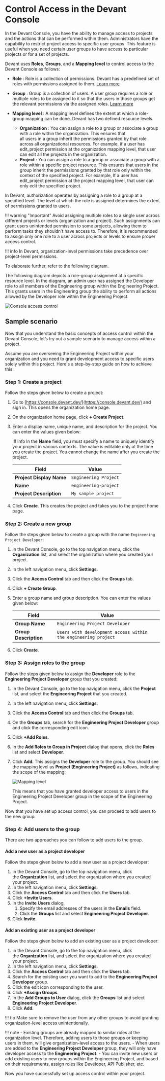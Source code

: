 # Control Access in the Devant Console

In the Devant Console, you have the ability to manage access to projects and the actions that can be performed within them. Administrators have the capability to restrict project access to specific user groups. This feature is useful when you need certain user groups to have access to particular projects or for a set of projects.

Devant uses **Roles**, **Groups**, and a **Mapping level** to control access to the Devant Console as follows: 

- **Role** : Role is a collection of permissions. Devant has a predefined set of roles with permissions assigned to them. [Learn more](../devant-concepts/organization.md#roles)
- **Group** : Group is a collection of users. A user group requires a role or multiple roles to be assigned to it so that the users in those groups get the relevant permissions via the assigned roles. [Learn more](../devant-concepts/organization.md#groups)

- **Mapping level** : A mapping level defines the extent at which a role-group mapping can be done. Devant has two defined resource levels.
    - **Organization** : You can assign a role to a group or associate a group with a role within the organization. This ensures that    
                         all users in a group inherit the permissions granted by that role across all organizational resources.
                         For example, if a user has edit_project permission at the organization mapping level, that user can edit all the projects in the organization.
    - **Project** : You can assign a role to a group or associate a group with a role within a specific project resource. This ensures 
                    that users in the group inherit the permissions granted by that role only within the context of the specified project.
                    For example, If a user has edit_project permission at the project mapping level, that user can only edit the specified project.


In Devant, authorization operates by assigning a role to a group at a specified level. The level at which the role is assigned determines the extent of permissions granted to users.

!!! warning "Important"
    Avoid assigning multiple roles to a single user across different projects or levels (organization and project). Such assignments can grant users unintended permission to some projects, allowing them to perform tasks they shouldn't have access to. Therefore, it is recommended to assign only one role to a user across projects or levels to ensure proper access control.

!!! info
    In Devant, organization-level permissions take precedence over project-level permissions.

To elaborate further, refer to the following diagram. 

The following diagram depicts a role-group assignment at a specific resource level. In the diagram, an admin user has assigned the Developer role to all members of the Engineering group within the Engineering Project. This grants users in the Engineering group the ability to perform all actions allowed by the Developer role within the Engineering Project.

![Console access control](../assets/img/administer/access-control-to-console.png)

## Sample scenario

Now that you understand the basic concepts of access control within the Devant Console, let’s try out a sample scenario to manage access within a project. 

Assume you are overseeing the Engineering Project within your organization and you need to grant development access to specific users solely within this project. Here's a step-by-step guide on how to achieve this:

### Step 1: Create a project

Follow the steps given below to create a project:

1. Go to [https://console.devant.dev/](https://console.devant.dev/) and sign in. This opens the organization home page.
2. On the organization home page, click **+ Create Project**.
3. Enter a display name, unique name, and description for the project. You can enter the values given below:
    
    !!! info
         In the **Name** field, you must specify a name to uniquely identify your project in various contexts. The value is editable only at the time you create the project. You cannot change the name after you create the project.

    | **Field**                | **Value**                          |
    |--------------------------|------------------------------------|
    | **Project Display Name** | `Engineering Project`              |
    | **Name**                 | `engineering-project`              |
    | **Project Description**  | `My sample project`                |

4. Click **Create**. This creates the project and takes you to the project home page.

### Step 2: Create a new group

Follow the steps given below to create a group with the name `Engineering Project Developer`:

1. In the Devant Console, go to the top navigation menu, click the **Organization** list, and select the organization where you created your project.
2. In the left navigation menu, click **Settings**.
3. Click the **Access Control** tab and then click the **Groups** tab.
4. Click **+ Create Group**.
5. Enter a group name and group description. You can enter the values given below:

    | **Field**                | **Value**                          |
    |--------------------------|------------------------------------|
    | **Group Name**           | `Engineering Project Developer`    |
    | **Group Description**    | `Users with development access within the engineering project`|

6. Click **Create**.

### Step 3: Assign roles to the group

Follow the steps given below to assign the **Developer** role to the **Engineering Project Developer** group that you created:

1. In the Devant Console, go to the top navigation menu, click the **Project** list, and select the **Engineering Project** that you created.
2. In the left navigation menu, click **Settings**.
3. Click the **Access Control** tab and then click the **Groups** tab.
4. On the **Groups** tab, search for the **Engineering Project Developer** group and click the corresponding edit icon.
5. Click **+Add Roles**. 
6. In the **Add Roles to Group in Project** dialog that opens, click the **Roles** list and select **Developer**.
7. Click **Add**. This assigns the **Developer** role to the group. You should see the mapping level as **Project (Engineering Project)** as follows, indicating the scope of the mapping:

    ![Mapping level](../assets/img/administer/mapping-level.png)

   This means that you have granted developer access to users in the Engineering Project Developer group in the scope of the Engineering Project. 

Now that you have set up access control, you can proceed to add users to the new group.

### Step 4: Add users to the group

There are two approaches you can follow to add users to the group.

#### Add a new user as a project developer 

Follow the steps given below to add a new user as a project developer:

1. In the Devant Console, go to the top navigation menu, click the **Organization** list, and select the organization where you created your project.
2. In the left navigation menu, click **Settings**.
3. Click the **Access Control** tab and then click the **Users** tab.
4. Click **+Invite Users**.
5. In the **Invite Users** dialog,
   1. Specify the email addresses of the users in the **Emails** field.
   2. Click the **Groups** list and select **Engineering Project Developer**.
6. Click **Invite**.

#### Add an existing user as a project developer 

Follow the steps given below to add an existing user as a project developer:

1. In the Devant Console, go to the top navigation menu, click the **Organization** list, and select the organization where you created your project.
2. In the left navigation menu, click **Settings**.
3. Click the **Access Control** tab and then click the **Users** tab.
4. Search for the existing user you want to add to the **Engineering Project Developer** group.
5. Click the edit icon corresponding to the user.
6. Click **+Assign Groups**.
7. In the **Add Groups to User** dialog, click the **Groups** list and select **Engineering Project Developer**.
8. Click **Add**.

!!! tip
     Make sure to remove the user from any other groups to avoid granting organization-level access unintentionally.


!!! note
     - Existing groups are already mapped to similar roles at the organization level. Therefore, adding users to those groups or keeping users in them, will give organization-level access to the users.
     - When users are added to the **Engineering Project Developer** group, they will only have developer access to the **Engineering Project**.
     - You can invite new users or add existing users to new groups within the Engineering Project, and based on their requirements, assign roles like Developer, API Publisher, etc.

Now you have successfully set up access control within your project.
